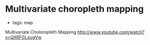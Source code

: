 # Multivariate choropleth mapping

* tags: map

Multivariate Choloropleth Mapping
http://www.youtube.com/watch?v=QX6FGLxugVw
